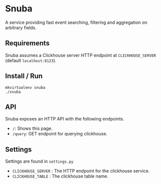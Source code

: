 # Snuba

A service providing fast event searching, filtering and aggregation on arbitrary fields.

## Requirements

Snuba assumes a Clickhouse server HTTP endpoint at `CLICKHOUSE_SERVER` (default `localhost:8123`).

## Install / Run

    mkvirtualenv snuba
    ./snuba

## API

Snuba exposes an HTTP API with the following endpoints.

- `/`: Shows this page.
- `/query`: GET endpoint for querying clickhouse.


## Settings

Settings are found in `settings.py`

- `CLICKHOUSE_SERVER` : The HTTP endpoint for the clickhouse service.
- `CLICKHOUSE_TABLE` : The clickhouse table name.
